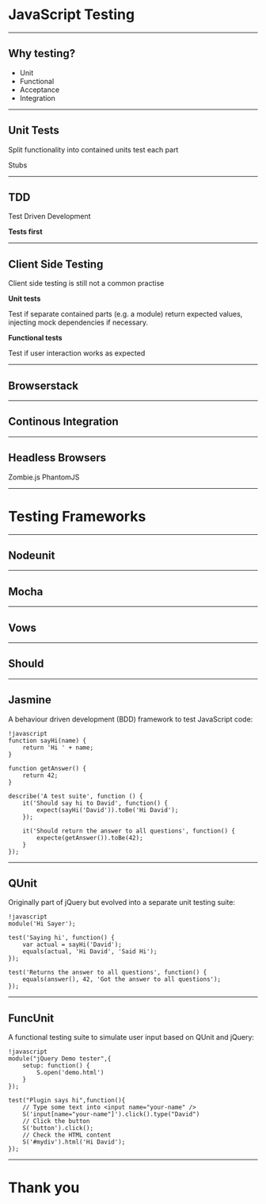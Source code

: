 # JavaScript Testing

---

## Why testing?

- Unit
- Functional
- Acceptance
- Integration

---

## Unit Tests

Split functionality into contained units
test each part

Stubs

---

## TDD

Test Driven Development

__Tests first__

---

## Client Side Testing

Client side testing is still not a common practise

__Unit tests__

Test if separate contained parts (e.g. a module) return expected values,
injecting mock dependencies if necessary.


__Functional tests__

Test if user interaction works as expected

---

## Browserstack

<!-- David -->

---

## Continous Integration

<!-- David -->

---

## Headless Browsers

Zombie.js
PhantomJS

---

# Testing Frameworks

---

## Nodeunit

<!-- David -->

---

## Mocha

<!-- Eric -->

---

## Vows

<!-- Eric -->

---

## Should

<!-- Eric -->

---

## Jasmine

<!-- David -->

A behaviour driven development (BDD) framework to test JavaScript code:

	!javascript
	function sayHi(name) {
		return 'Hi ' + name;
	}

	function getAnswer() {
		return 42;
	}

	describe('A test suite', function () {
		it('Should say hi to David', function() {
			expect(sayHi('David')).toBe('Hi David');
		});

		it('Should return the answer to all questions', function() {
			expecte(getAnswer()).toBe(42);
		}
    });

---

## QUnit

<!-- David -->

Originally part of jQuery but evolved into a separate unit testing suite:

	!javascript
	module('Hi Sayer');

	test('Saying hi', function() {
		var actual = sayHi('David');
		equals(actual, 'Hi David', 'Said Hi');
	});

	test('Returns the answer to all questions', function() {
		equals(answer(), 42, 'Got the answer to all questions');
	});

---

<!-- David -->

## FuncUnit

A functional testing suite to simulate user input based on QUnit and jQuery:

	!javascript
	module("jQuery Demo tester",{
		setup: function() {
			S.open('demo.html')
		}
	});

	test("Plugin says hi",function(){
		// Type some text into <input name="your-name" />
		S('input[name="your-name"]').click().type("David")
		// Click the button
		S('button').click();
		// Check the HTML content
		S('#mydiv').html('Hi David');
    });

---

# Thank you
